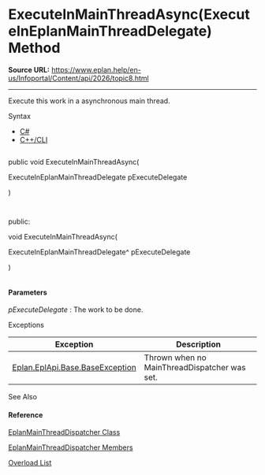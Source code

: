 # ExecuteInMainThreadAsync(ExecuteInEplanMainThreadDelegate) Method

**Source URL:** https://www.eplan.help/en-us/Infoportal/Content/api/2026/topic8.html

---

Execute this work in a asynchronous main thread.

Syntax

- [C#](#i-syntax-CS)
- [C++/CLI](#i-syntax-CPP2005)

```
```
public void ExecuteInMainThreadAsync( 
   ExecuteInEplanMainThreadDelegate pExecuteDelegate
)
```
```

```
```
public:
void ExecuteInMainThreadAsync( 
   ExecuteInEplanMainThreadDelegate^ pExecuteDelegate
)
```
```

#### Parameters

*pExecuteDelegate*
:   The work to be done.

Exceptions

| Exception | Description |
| --- | --- |
| [Eplan.EplApi.Base.BaseException](Eplan.EplApi.Baseu~Eplan.EplApi.Base.BaseException.html) | Thrown when no MainThreadDispatcher was set. |



See Also

#### Reference

[EplanMainThreadDispatcher Class](Eplan.EplApi.Baseu~Eplan.EplApi.Base.Internal.EplanMainThreadDispatcher.html)
  
[EplanMainThreadDispatcher Members](Eplan.EplApi.Baseu~Eplan.EplApi.Base.Internal.EplanMainThreadDispatcher_members.html)
  
[Overload List](Eplan.EplApi.Baseu~Eplan.EplApi.Base.Internal.EplanMainThreadDispatcher~ExecuteInMainThreadAsync.html)